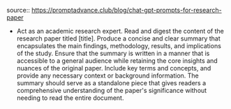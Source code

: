 source:: https://promptadvance.club/blog/chat-gpt-prompts-for-research-paper

- Act as an academic research expert. Read and digest the content of the research paper titled [title]. Produce a concise and clear summary that encapsulates the main findings, methodology, results, and implications of the study. Ensure that the summary is written in a manner that is accessible to a general audience while retaining the core insights and nuances of the original paper. Include key terms and concepts, and provide any necessary context or background information. The summary should serve as a standalone piece that gives readers a comprehensive understanding of the paper's significance without needing to read the entire document.